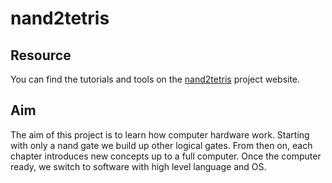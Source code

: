 # nand2tetris

## Resource

You can find the tutorials and tools on the [nand2tetris](https://www.nand2tetris.org/course) project website.

## Aim

The aim of this project is to learn how computer hardware work.
Starting with only a nand gate we build up other logical gates.
From then on, each chapter introduces new concepts up to a full computer. Once the computer ready, we switch to software with high level language and OS.
